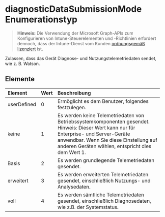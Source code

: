 # <a name="diagnosticdatasubmissionmode-enum-type"></a>diagnosticDataSubmissionMode Enumerationstyp

> **Hinweis:** Die Verwendung der Microsoft Graph-APIs zum Konfigurieren von Intune-Steuerelementen und -Richtlinien erfordert dennoch, dass der Intune-Dienst vom Kunden [ordnungsgemäß lizenziert](https://go.microsoft.com/fwlink/?linkid=839381) ist.

Zulassen, dass das Gerät Diagnose- und Nutzungstelemetriedaten sendet, wie z. B. Watson.
## <a name="members"></a>Elemente
|Element|Wert|Beschreibung|
|:---|:---|:---|
|userDefined|0|Ermöglicht es dem Benutzer, folgendes festzulegen.|
|keine|1|Es werden keine Telemetriedaten von Betriebssystemkomponenten gesendet. Hinweis: Dieser Wert kann nur für Enterprise- und Server-Geräte anwendbar. Wenn Sie diese Einstellung auf anderen Geräten wählen, entspricht dies dem Wert 1.|
|Basis|2|Es werden grundlegende Telemetriedaten gesendet.|
|erweitert|3|Es werden erweiterten Telemetriedaten gesendet, einschließlich Nutzungs- und Analysedaten.|
|voll|4|Es werden sämtliche Telemetriedaten gesendet, einschließlich Diagnosedaten, wie z.B. der Systemstatus.|









